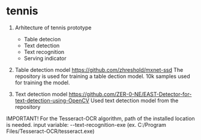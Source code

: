# tennis

1. Arhitecture of tennis prototype
	- Table detecion
	- Text detection
	- Text recognition
	- Serving indicator

2. Table detection model
https://github.com/zhreshold/mxnet-ssd
    The repository is used for training a table dection model.
    10k samples used for training the model.
	
3. Text detection model
https://github.com/ZER-0-NE/EAST-Detector-for-text-detection-using-OpenCV
    Used text detection model from the repository 


IMPORTANT!
For the Tesseract-OCR algorithm, path of the installed location is needed.
  input variable: --text-recognition-exe 
   (ex. C:/Program Files/Tesseract-OCR/tesseract.exe)
